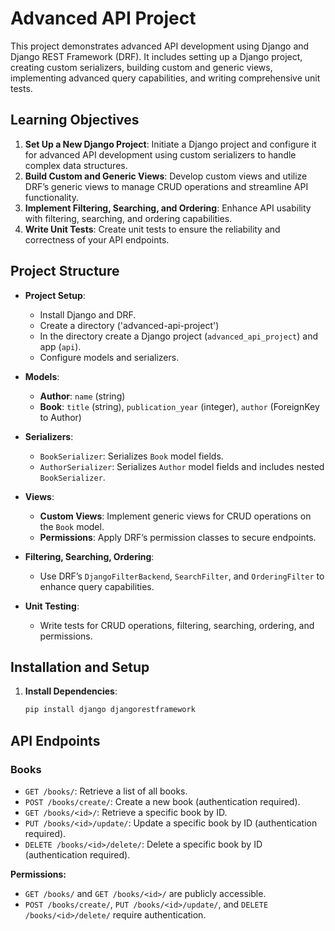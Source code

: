 # Advanced API Project

This project demonstrates advanced API development using Django and Django REST Framework (DRF). It includes setting up a Django project, creating custom serializers, building custom and generic views, implementing advanced query capabilities, and writing comprehensive unit tests.

## Learning Objectives

1. **Set Up a New Django Project**: Initiate a Django project and configure it for advanced API development using custom serializers to handle complex data structures.
2. **Build Custom and Generic Views**: Develop custom views and utilize DRF’s generic views to manage CRUD operations and streamline API functionality.
3. **Implement Filtering, Searching, and Ordering**: Enhance API usability with filtering, searching, and ordering capabilities.
4. **Write Unit Tests**: Create unit tests to ensure the reliability and correctness of your API endpoints.

## Project Structure

- **Project Setup**: 
  - Install Django and DRF.
  - Create a directory ('advanced-api-project')
  - In the directory create a Django project (`advanced_api_project`) and app (`api`).
  - Configure models and serializers.
  
- **Models**:
  - **Author**: `name` (string)
  - **Book**: `title` (string), `publication_year` (integer), `author` (ForeignKey to Author)
  
- **Serializers**:
  - `BookSerializer`: Serializes `Book` model fields.
  - `AuthorSerializer`: Serializes `Author` model fields and includes nested `BookSerializer`.

- **Views**:
  - **Custom Views**: Implement generic views for CRUD operations on the `Book` model.
  - **Permissions**: Apply DRF’s permission classes to secure endpoints.

- **Filtering, Searching, Ordering**:
  - Use DRF’s `DjangoFilterBackend`, `SearchFilter`, and `OrderingFilter` to enhance query capabilities.

- **Unit Testing**:
  - Write tests for CRUD operations, filtering, searching, ordering, and permissions.

## Installation and Setup

1. **Install Dependencies**:
   ```bash
   pip install django djangorestframework

## API Endpoints

### Books

- `GET /books/`: Retrieve a list of all books.
- `POST /books/create/`: Create a new book (authentication required).
- `GET /books/<id>/`: Retrieve a specific book by ID.
- `PUT /books/<id>/update/`: Update a specific book by ID (authentication required).
- `DELETE /books/<id>/delete/`: Delete a specific book by ID (authentication required).

**Permissions:**
- `GET /books/` and `GET /books/<id>/` are publicly accessible.
- `POST /books/create/`, `PUT /books/<id>/update/`, and `DELETE /books/<id>/delete/` require authentication.